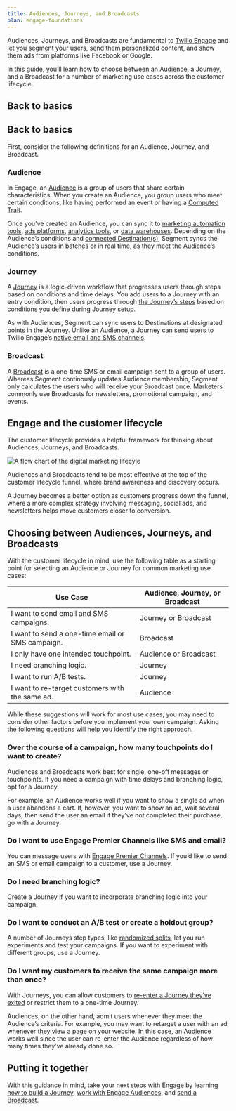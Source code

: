 ```yaml
---
title: Audiences, Journeys, and Broadcasts
plan: engage-foundations
---
```


Audiences, Journeys, and Broadcasts are fundamental to [Twilio Engage](/docs/engage/) and let you segment your users, send them personalized content, and show them ads from platforms like Facebook or Google.

In this guide, you’ll learn how to choose between an Audience, a Journey, and a Broadcast for a number of marketing use cases across the customer lifecycle.

## Back to basics
## Back to basics

First, consider the following definitions for an Audience, Journey, and Broadcast.

### Audience

In Engage, an [Audience](/docs/engage/audiences/) is a group of users that share certain characteristics. When you create an Audience, you group users who meet certain conditions, like having performed an event or having a [Computed Trait](/docs/engage/audiences/computed-traits/).

Once you’ve created an Audience, you can sync it to [marketing automation tools](/docs/connections/destinations/catalog/#marketing-automation), [ads platforms](/docs/connections/destinations/catalog/#advertising), [analytics tools](/docs/connections/destinations/catalog/#analytics), or [data warehouses](/docs/connections/storage/warehouses/). Depending on the Audience’s conditions and [connected Destination(s)](/docs/connections/destinations/), Segment syncs the Audience’s users in batches or in real time, as they meet the Audience’s conditions.

### Journey

A [Journey](/docs/engage/journeys/) is a logic-driven workflow that progresses users through steps based on conditions and time delays. You add users to a Journey with an entry condition, then users progress through [the Journey’s steps](/docs/engage/journeys/step-types/) based on conditions you define during Journey setup.

As with Audiences, Segment can sync users to Destinations at designated points in the Journey. Unlike an Audience, a Journey can send users to Twilio Engage’s [native email and SMS channels](/docs/engage/campaigns/).

### Broadcast

A [Broadcast](/docs/engage/campaigns/broadcasts) is a one-time SMS or email campaign sent to a group of users. Whereas Segment continously updates Audience membership, Segment only calculates the users who will receive your Broadcast once. Marketers commonly use Broadcasts for newsletters, promotional campaign, and events.

## Engage and the customer lifecycle

The customer lifecycle provides a helpful framework for thinking about Audiences, Journeys, and Broadcasts.

![A flow chart of the digital marketing lifecyle](images/digital_marketing_lifecyle.png "Digital Marketing Lifecycle Funnel")

Audiences and Broadcasts tend to be most effective at the top of the customer lifecycle funnel, where brand awareness and discovery occurs.

A Journey becomes a better option as customers progress down the funnel, where a more complex strategy involving messaging, social ads, and newsletters helps move customers closer to conversion.

## Choosing between Audiences, Journeys, and Broadcasts

With the customer lifecycle in mind, use the following table as a starting point for selecting an Audience or Journey for common marketing use cases:

| Use Case                                         | Audience, Journey, or Broadcast |
| ------------------------------------------------ | ------------------------------- |
| I want to send email and SMS campaigns.          | Journey or Broadcast            |
| I want to send a one-time email or SMS campaign. | Broadcast                       |
| I only have one intended touchpoint.             | Audience or Broadcast           |
| I need branching logic.                          | Journey                         |
| I want to run A/B tests.                         | Journey                         |
| I want to re-target customers with the same ad.  | Audience                        |


While these suggestions will work for most use cases, you may need to consider other factors before you implement your own campaign. Asking the following questions will help you identify the right approach.

### Over the course of a campaign, how many touchpoints do I want to create?

Audiences and Broadcasts work best for single, one-off messages or touchpoints. If you need a campaign with time delays and branching logic, opt for a Journey.

For example, an Audience works well if you want to show a single ad when a user abandons a cart. If, however, you want to show an ad, wait several days, then send the user an email if they’ve not completed their purchase, go with a Journey.

### Do I want to use Engage Premier Channels like SMS and email?

You can message users with [Engage Premier Channels](/docs/engage/#market-to-customers-with-engage-premier-and-channels). If you’d like to send an SMS or email campaign to a customer, use a Journey.

### Do I need branching logic?

Create a Journey if you want to incorporate branching logic into your campaign.

### Do I want to conduct an A/B test or create a holdout group?

A number of Journeys step types, like [randomized splits](/docs/engage/journeys/step-types/#randomized-splits), let you run experiments and test your campaigns. If you want to experiment with different groups, use a Journey.

### Do I want my customers to receive the same campaign more than once?

With Journeys, you can allow customers to [re-enter a Journey they’ve exited](/docs/engage/journeys/build-journey/#exit-and-re-entry-times) or restrict them to a one-time Journey.

Audiences, on the other hand, admit users whenever they meet the Audience’s criteria. For example, you may want to retarget a user with an ad whenever they view a page on your website. In this case, an Audience works well since the user can re-enter the Audience regardless of how many times they’ve already done so.

## Putting it together

With this guidance in mind, take your next steps with Engage by learning [how to build a Journey](/docs/engage/journeys/build-journey/), [work with Engage Audiences](/docs/engage/audiences/), and [send a Broadcast](/docs/engage/campaigns/broadcasts/).
